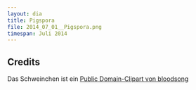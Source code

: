 ```yaml
---
layout: dia
title: Pigspora
file: 2014_07_01__Pigspora.png
timespan: Juli 2014
---
```


## Credits

Das Schweinchen ist ein [Public Domain-Clipart von bloodsong](http://openclipart.org/detail/26011/pig-roundcartoon-by-bloodsong)
